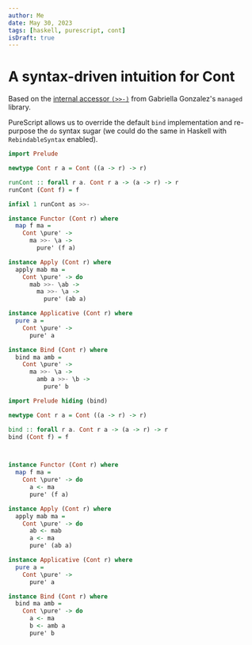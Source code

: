 ```yaml
---
author: Me
date: May 30, 2023
tags: [haskell, purescript, cont]
isDraft: true
---
```


# A syntax-driven intuition for Cont

Based on the [internal accessor `(>>-)`](https://hackage.haskell.org/package/managed-1.0.10/docs/src/Control.Monad.Managed.html#Managed) from Gabriella Gonzalez's `managed` library.

PureScript allows us to override the default `bind` implementation and re-purpose the `do` syntax sugar (we could do the same in Haskell with `RebindableSyntax` enabled).

<Multicodeblock>

```purescript
import Prelude

newtype Cont r a = Cont ((a -> r) -> r)

runCont :: forall r a. Cont r a -> (a -> r) -> r
runCont (Cont f) = f

infixl 1 runCont as >>-

instance Functor (Cont r) where
  map f ma =
    Cont \pure' ->
      ma >>- \a ->
        pure' (f a)

instance Apply (Cont r) where
  apply mab ma =
    Cont \pure' -> do
      mab >>- \ab ->
        ma >>- \a ->
          pure' (ab a)

instance Applicative (Cont r) where
  pure a =
    Cont \pure' ->
      pure' a

instance Bind (Cont r) where
  bind ma amb =
    Cont \pure' ->
      ma >>- \a ->
        amb a >>- \b ->
          pure' b
```

```purescript
import Prelude hiding (bind)

newtype Cont r a = Cont ((a -> r) -> r)

bind :: forall r a. Cont r a -> (a -> r) -> r
bind (Cont f) = f



instance Functor (Cont r) where
  map f ma =
    Cont \pure' -> do
      a <- ma
      pure' (f a)

instance Apply (Cont r) where
  apply mab ma =
    Cont \pure' -> do
      ab <- mab
      a <- ma
      pure' (ab a)

instance Applicative (Cont r) where
  pure a =
    Cont \pure' ->
      pure' a

instance Bind (Cont r) where
  bind ma amb =
    Cont \pure' -> do
      a <- ma
      b <- amb a
      pure' b
```

</Multicodeblock>
